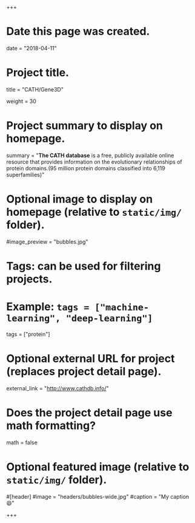 +++
# Date this page was created.
date = "2018-04-11"

# Project title.
title = "CATH/Gene3D"

weight = 30
# Project summary to display on homepage.
summary = "**The CATH database** is a free, publicly available online resource that provides information on the evolutionary relationships of protein domains.(95 million protein domains classified into 6,119 superfamilies)"

# Optional image to display on homepage (relative to `static/img/` folder).
#image_preview = "bubbles.jpg"

# Tags: can be used for filtering projects.
# Example: `tags = ["machine-learning", "deep-learning"]`
tags = ["protein"]

# Optional external URL for project (replaces project detail page).
external_link = "http://www.cathdb.info/"

# Does the project detail page use math formatting?
math = false

# Optional featured image (relative to `static/img/` folder).
#[header]
#image = "headers/bubbles-wide.jpg"
#caption = "My caption :smile:"


+++
